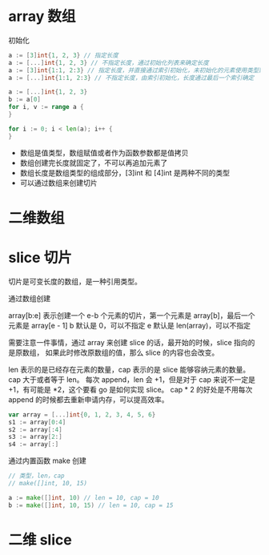 # array 数组

初始化

```go
a := [3]int{1, 2, 3} // 指定长度
a := [...]int{1, 2, 3} // 不指定长度，通过初始化列表来确定长度
a := [3]int{1:1, 2:3} // 指定长度，并直接通过索引初始化，未初始化的元素使用类型默认值
a := [...]int{1:1, 2:3} // 不指定长度，由索引初始化，长度通过最后一个索引确定
```

```go
a := [...]int{1, 2, 3}
b := a[0]
for i, v := range a {
}

for i := 0; i < len(a); i++ {
}
```

- 数组是值类型，数组赋值或者作为函数参数都是值拷贝
- 数组创建完长度就固定了，不可以再追加元素了
- 数组长度是数组类型的组成部分，[3]int 和 [4]int 是两种不同的类型
- 可以通过数组来创建切片

# 二维数组

# slice 切片

切片是可变长度的数组，是一种引用类型。

通过数组创建

array[b:e] 表示创建一个 e-b 个元素的切片，第一个元素是 array[b]，最后一个元素是 array[e - 1]
b 默认是 0，可以不指定
e 默认是 len(array)，可以不指定

需要注意一件事情，通过 array 来创建 slice 的话，最开始的时候，slice 指向的是原数组，
如果此时修改原数组的值，那么 slice 的内容也会改变。

len 表示的是已经存在元素的数量，cap 表示的是 slice 能够容纳元素的数量。
cap 大于或者等于 len。
每次 append，len 会 +1，但是对于 cap 来说不一定是 +1，有可能是 *2，这个要看 go 是如何实现 slice。
cap * 2 的好处是不用每次 append 的时候都去重新申请内存，可以提高效率。

```go
var array = [...]int{0, 1, 2, 3, 4, 5, 6}
s1 := array[0:4]
s2 := array[:4]
s3 := array[2:]
s4 := array[:]
```

通过内置函数 make 创建

```go
// 类型，len，cap
// make([]int, 10, 15)

a := make([]int, 10) // len = 10, cap = 10
b := make([]int, 10, 15) // len = 10, cap = 15
```

# 二维 slice
